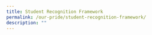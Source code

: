 ```yaml
---
title: Student Recognition Framework
permalink: /our-pride/student-recognition-framework/
description: ""
---
```

